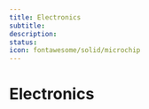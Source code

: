 ```yaml
---
title: Electronics
subtitle: 
description: 
status: 
icon: fontawesome/solid/microchip
---
```


# Electronics